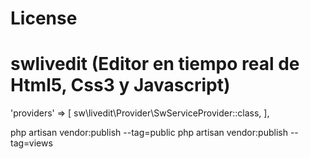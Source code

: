 # License

# swlivedit (Editor en tiempo real de Html5, Css3 y Javascript)
'providers' => [
sw\livedit\Provider\SwServiceProvider::class,
],

php artisan vendor:publish --tag=public
php artisan vendor:publish --tag=views
